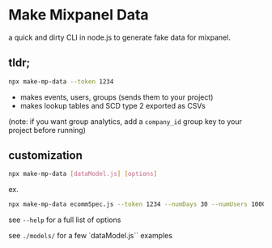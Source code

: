

# Make Mixpanel Data
a quick and dirty CLI in node.js to generate fake data for mixpanel.

## tldr;

```bash
npx make-mp-data --token 1234
```
 - makes events, users, groups (sends them to your project)
 - makes lookup tables and SCD type 2 exported as CSVs

(note: if you want group analytics, add a `company_id` group key to your project before running)

## customization

```bash
npx make-mp-data [dataModel.js] [options]
```
ex.

```bash
npx make-mp-data ecommSpec.js --token 1234 --numDays 30 --numUsers 1000 --numEvents 1000000
```

see `--help` for a full list of options

see `./models/` for a few `dataModel.js`` examples

